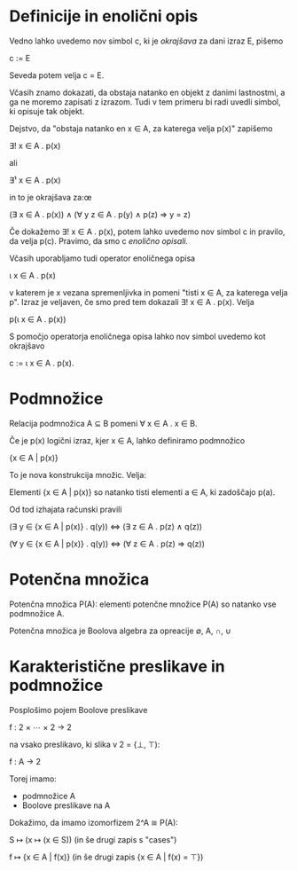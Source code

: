 # Definicije in enolični opis

Vedno lahko uvedemo nov simbol c, ki je *okrajšava* za dani izraz E, pišemo

   c := E

Seveda potem velja c = E.

Včasih znamo dokazati, da obstaja natanko en objekt z danimi lastnostmi,
a ga ne moremo zapisati z izrazom. Tudi v tem primeru bi radi uvedli simbol,
ki opisuje tak objekt.

Dejstvo, da "obstaja natanko en x ∈ A, za katerega velja p(x)" zapišemo

   ∃! x ∈ A . p(x)

ali

   ∃¹ x ∈ A . p(x)

in to je okrajšava za:œ

   (∃ x ∈ A . p(x)) ∧ (∀ y z ∈ A . p(y) ∧ p(z) ⇒ y = z)

Če dokažemo ∃! x ∈ A . p(x), potem lahko uvedemo nov simbol c in pravilo, da velja p(c).
Pravimo, da smo c *enolično opisali.*

Včasih uporabljamo tudi operator enoličnega opisa

   ι x ∈ A . p(x)

v katerem je x vezana spremenljivka in pomeni "tisti x ∈ A, za katerega velja p".
Izraz je veljaven, če smo pred tem dokazali ∃! x ∈ A . p(x). Velja

   p(ι x ∈ A . p(x))

S pomočjo operatorja enoličnega opisa lahko nov simbol uvedemo kot okrajšavo

  c := ι x ∈ A . p(x).

# Podmnožice

Relacija podmnožica A ⊆ B pomeni ∀ x ∈ A . x ∈ B.

Če je p(x) logični izraz, kjer x ∈ A, lahko definiramo podmnožico

   {x ∈ A | p(x)}

To je nova konstrukcija množic. Velja:

  Elementi {x ∈ A | p(x)} so natanko tisti elementi a ∈ A, ki zadoščajo p(a).

Od tod izhajata računski pravili

  (∃ y ∈ {x ∈ A | p(x)} . q(y)) ⇔ (∃ z ∈ A . p(z) ∧ q(z))

  (∀ y ∈ {x ∈ A | p(x)} . q(y)) ⇔ (∀ z ∈ A . p(z) ⇒ q(z))

# Potenčna množica

Potenčna množica P(A): elementi potenčne množice P(A) so natanko vse podmnožice A.

Potenčna množica je Boolova algebra za opreacije ∅, A, ∩, ∪

# Karakteristične preslikave in podmnožice

Posplošimo pojem Boolove preslikave

  f : 2 × ⋯ × 2 → 2

na vsako preslikavo, ki slika v 2 = {⊥, ⊤):

  f : A → 2

Torej imamo:

* podmnožice A
* Boolove preslikave na A

Dokažimo, da imamo izomorfizem 2^A ≅ P(A):

  S ↦ (x ↦ (x ∈ S))  (in še drugi zapis s "cases")

  f ↦ {x ∈ A | f(x)} (in še drugi zapis {x ∈ A | f(x) = ⊤})
